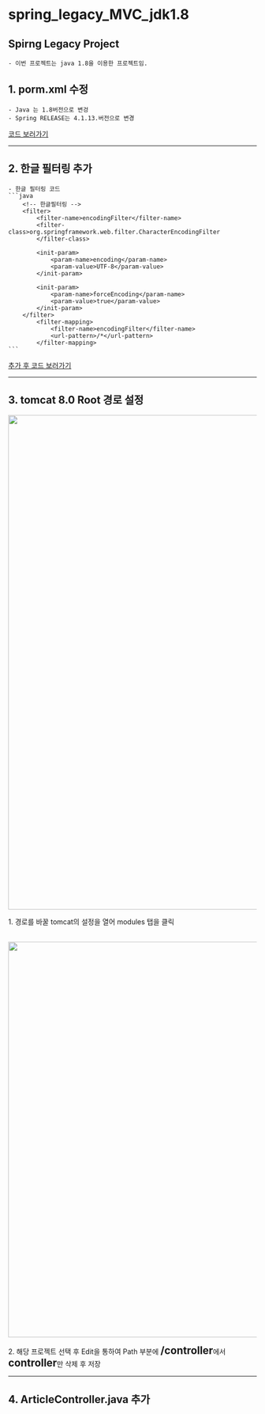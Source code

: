 # spring_legacy_MVC_jdk1.8


## Spirng Legacy Project
	- 이번 프로젝트는 java 1.8을 이용한 프로젝트임.

## 1. porm.xml 수정
	- Java 는 1.8버전으로 변겅
	- Spring RELEASE는 4.1.13.버전으로 변경
[코드 보러가기](markdown_list/porm.xml_edit.md)

---

## 2. 한글 필터링 추가
	- 한글 필터링 코드
	```java
		<!-- 한글필터링 -->
		<filter>
			<filter-name>encodingFilter</filter-name>
			<filter-class>org.springframework.web.filter.CharacterEncodingFilter
			</filter-class>
		
			<init-param>
				<param-name>encoding</param-name>
				<param-value>UTF-8</param-value>
			</init-param>
		
			<init-param>
				<param-name>forceEncoding</param-name>
				<param-value>true</param-value>
			</init-param>
		</filter>
			<filter-mapping>
				<filter-name>encodingFilter</filter-name>
				<url-pattern>/*</url-pattern>
			</filter-mapping>
	```
[추가 후 코드 보러가기](markdown_list/web.xml_edit.md)

---

## 3. tomcat 8.0 Root 경로 설정
<div>
	<img src="https://kkt9102.github.io/img2/spring_legacy_java1.8/1.png" style="width:1000px;">
	<br>
	<p>1. 경로를 바꿀 tomcat의 설정을 열어 modules 탭을 클릭</p>
	<br>
	<img src="https://kkt9102.github.io/img2/spring_legacy_java1.8/2.png" style="width:800px;">
	<br>
	<p>2. 해당 프로젝트 선택 후 Edit을 통하여 Path 부분에 <span style="font-size:1.3rem; font-weight:bold;">/controller</span>에서 <span style="font-size:1.3rem; font-weight:bold;">controller</span>만 삭제 후 저장</p>
</div>

---

## 4. ArticleController.java 추가
